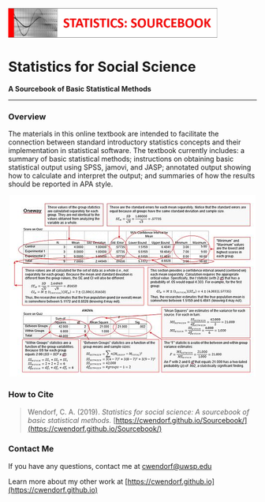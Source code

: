 <a href="https://cwendorf.github.io/Sourcebook/">
<img src="assets/sourcebook.jpg" height="60px;" align="left;">
</a>

# Statistics for Social Science

**A Sourcebook of Basic Statistical Methods**

---

### Overview

The materials in this online textbook are intended to facilitate the connection between standard introductory statistics concepts and their implementation in statistical software. The textbook currently includes: a summary of basic statistical methods; instructions on obtaining basic statistical output using SPSS, jamovi, and JASP; annotated output showing how to calculate and interpret the output; and summaries of how the results should be reported in APA style.

<a href="https://cwendorf.github.io/Sourcebook/">
<p align="center"><kbd><img src="assets/AnnotatedOutput.jpg"></kbd></p>
</a>

### How to Cite

> Wendorf, C. A. (2019). _Statistics for social science: A sourcebook of basic statistical methods._ [https://cwendorf.github.io/Sourcebook/](https://cwendorf.github.io/Sourcebook/)

### Contact Me

If you have any questions, contact me at [cwendorf@uwsp.edu](mailto:cwendorf@uwsp.edu)

Learn more about my other work at [https://cwendorf.github.io](https://cwendorf.github.io)
